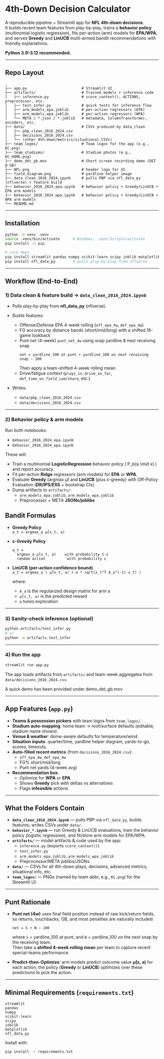 # 4th-Down Decision Calculator

A reproducible pipeline + Streamlit app for **NFL 4th-down decisions**.  
It builds recent team features from play-by-play, trains a **behavior policy** (multinomial logistic regression), fits per-action (arm) models for **EPA/WPA**, and serves **Greedy** and **LinUCB** multi-armed bandit recommendations with friendly explanations.

**Python 3.9–3.12 recommended.**

---

## Repo Layout

```text
.
├── app.py                         # Streamlit UI
├── artifacts/                     # Trained models + inference code
│   ├── inference.py               # score_context(), ACTIONS, preprocessor, etc.
│   ├── test_infer.py              # quick tests for inference flow
│   ├── arm_models_epa.joblib      # per-action regressors (EPA)
│   ├── arm_models_wpa.joblib      # per-action regressors (WPA)
│   └── META / *.json / *.joblib   # metadata, ColumnTransformer, encoders, etc.
├── data/                          # CSVs produced by data_clean
│   ├── pbp_clean_2016_2024.csv
│   ├── decisions_2016_2024.csv
│   └── (other 4th-down/metrics/situational CSVs)
├── team_logos/                    # Team logos for the app (e.g., KC.png)
├── team_stadiums/                 # Stadium photos (e.g., KC_HOME.png)
├── demo_det_gb.mov                # Short screen recording demo (DET @ GB)
├── NFL.png                        # header logo for UI
├── field_diagram.png              # yardline helper image
├── data_clean_2016_2024.ipynb     # pulls PBP via nfl_data_py (nflverse) + feature build
├── behavior_2016_2024_epa.ipynb   # behavior policy + Greedy/LinUCB + EPA arm models
├── behavior_2016_2024_wpa.ipynb   # behavior policy + Greedy/LinUCB + WPA arm models
└── README.md
```

---

## Installation

```bash
python -m venv .venv
source .venv/bin/activate      # Windows: .venv\Scripts\activate
pip install -U pip

# core deps
pip install streamlit pandas numpy scikit-learn scipy joblib matplotlib
pip install nfl_data_py        # pulls play-by-play from nflverse
```

---

## Workflow (End-to-End)

### 1) Data clean & feature build → `data_clean_2016_2024.ipynb`

- Pulls play-by-play from **nfl_data_py** (nflverse).
- Builds features:
  - Offense/Defense EPA 4-week rolling (`off_epa_4w`, `def_epa_4w`)
  - FG accuracy by distance bands (short/mid/long) with a shifted 16-game lookback
  - Punt net (4-week) `punt_net_4w` using snap yardline & next receiving snap  
    ```
    net = yardline_100 at punt + yardline_100 on next receiving snap − 100
    ```
    Then apply a team-shifted 4-week rolling mean.
  - Drive/fatigue context (`plays_in_drive_so_far`, `def_time_on_field_cum/share`, etc.)

- Writes:
  - `data/pbp_clean_2016_2024.csv`
  - `data/decisions_2016_2024.csv`

---

### 2) Behavior policy & arm models

Run both notebooks:

- `behavior_2016_2024_epa.ipynb`
- `behavior_2016_2024_wpa.ipynb`

These will:

- Train a multinomial **LogisticRegression** behavior policy \( P_b(a \mid x) \) and report accuracy.
- Fit per-action **Ridge** regressors (arm models) for **EPA** or **WPA**.
- Evaluate **Greedy** (argmax μ̂) and **LinUCB** (plus ε-greedy) with Off-Policy Evaluation (**DR/IPS/ESS** + bootstrap CIs).
- Dump artifacts to `artifacts/`:
  - `arm_models_epa.joblib`, `arm_models_wpa.joblib`
  - Preprocessor + META **JSONs/joblibs**

## Bandit Formulas

- **Greedy Policy**  
  `a_t = argmax_a μ̂(x_t, a)`

- **ε-Greedy Policy**  
  ```
  a_t =
    argmax_a μ̂(x_t, a)    with probability 1-ε
    random action          with probability ε
  ```

- **LinUCB (per-action confidence bound)**  
  `a_t = argmax_a ( μ̂(x_t, a) + α * sqrt(x_t^T A_a^(-1) x_t) )`

  where:  
  - `A_a` is the regularized design matrix for arm a  
  - `μ̂(x_t, a)` is the predicted reward  
  - `α` tunes exploration

---

### 3) Sanity-check inference (optional)

```bash
python artifacts/test_infer.py
# or
python -m artifacts.test_infer
```

---

### 4) Run the app

```bash
streamlit run app.py
```

The app loads artifacts from `artifacts/` and team-week aggregates from `data/decisions_2016_2024.csv`.

A quick demo has been provided under demo_det_gb.mov

---

## App Features (`app.py`)

- **Teams & possession pickers** with team logos from `team_logos/`.
- **Stadium auto-mapping**: home team → roof/surface defaults (editable; stadium name shown).
- **Venue & weather**: dome-aware defaults for temperature/wind.
- **Situation inputs**: quarter/time, yardline helper diagram, yards-to-go, scores, timeouts.
- **Auto-filled recent metrics** (from `decisions_2016_2024.csv`):
  - `off_epa_4w`, `def_epa_4w`
  - FG% short/mid/long
  - Punt net yards (4-week avg)
- **Recommendation box**:
  - Optimize for **WPA** or **EPA**
  - Shows **Greedy** pick with deltas vs alternatives
  - Flags **infeasible** actions

---

## What the Folders Contain

- **`data_clean_2016_2024.ipynb`** — pulls PBP via `nfl_data_py`, builds features; writes CSVs under `data/`.
- **`behavior_*.ipynb`** — run Greedy & LinUCB evaluations, train the behavior policy (logistic regression), and fit/store arm models for EPA/WPA.
- **`artifacts/`** — model artifacts & code used by the app:
  - `inference.py` (exports `score_context()`)
  - `test_infer.py`
  - `arm_models_epa.joblib`, `arm_models_wpa.joblib`
  - Preprocessor/META joblibs/JSONs
- **`data/`** — CSVs for all 4th-down plays, decisions, advanced metrics, situational info, etc.
- **`team_logos/`** — PNGs (named by team abbr, e.g., `KC.png`) for the Streamlit UI.

---

## Punt Rationale

- **Punt net (4w)** uses final field position instead of raw kick/return fields, so returns, touchbacks, OB, and most penalties are naturally included:  
  ```
  net = S + N − 100
  ```
  where `S` = yardline_100 at punt, and `N` = yardline_100 on the next snap by the receiving team.  
  Then take a **shifted 4-week rolling mean** per team to capture recent special-teams performance.

- **Predict-then-Optimize**: arm models predict outcome value **μ̂(x, a)** for each action; the policy (**Greedy** or **LinUCB**) optimizes over these predictions to pick the action.

---

## Minimal Requirements (`requirements.txt`)

```
streamlit
pandas
numpy
scikit-learn
scipy
joblib
matplotlib
nfl_data_py
```

Install with:

```bash
pip install -r requirements.txt
```


